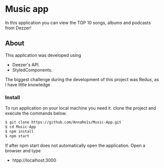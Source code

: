 # Music app
 In this application you can view the TOP 10 songs, albums and podcasts from Dezzer!
 
 ## About
This application was developed using
- Deezer's API.
- StyledComponents.

The biggest challenge during the development of this project was Redux, as I have little knowledge
 
 
 
### Install

To run application on your local machine you need it.
clone the project and execute the commands below.
```sh
$ git clone https://github.com/AnnaRe1s/Music-App.git
$ cd Music-App
$ npm install
$ npm start
```
If after npm start does not automatically open the application.
Open a browser and type
- htpp://localhost:3000
